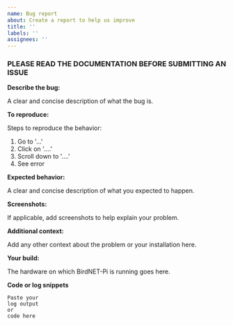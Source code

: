 ```yaml
---
name: Bug report
about: Create a report to help us improve
title: ''
labels: ''
assignees: ''
---
```


### PLEASE READ THE DOCUMENTATION BEFORE SUBMITTING AN ISSUE

**Describe the bug:**

A clear and concise description of what the bug is.

**To reproduce:**

Steps to reproduce the behavior:
1. Go to '...'
2. Click on '....'
3. Scroll down to '....'
4. See error

**Expected behavior:**

A clear and concise description of what you expected to happen.

**Screenshots:**

If applicable, add screenshots to help explain your problem.

**Additional context:**

Add any other context about the problem or your installation here.

**Your build:**

The hardware on which BirdNET-Pi is running goes here.

**Code or log snippets**

```
Paste your 
log output 
or 
code here
```
